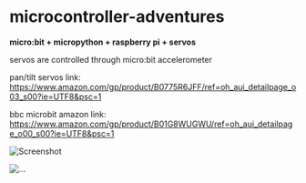 # microcontroller-adventures


**micro:bit + micropython + raspberry pi + servos**

servos are controlled through micro:bit accelerometer

pan/tilt servos link: https://www.amazon.com/gp/product/B0775R6JFF/ref=oh_aui_detailpage_o03_s00?ie=UTF8&psc=1

bbc microbit amazon link: https://www.amazon.com/gp/product/B01G8WUGWU/ref=oh_aui_detailpage_o00_s00?ie=UTF8&psc=1

![Screenshot](https://raw.githubusercontent.com/jeffreycoen/microcontroller_adventures/master/fishing.png "fishing")


![...](https://www.adafruit.com/includes/templates/adafruit2013/images/micropython/snek.png)

